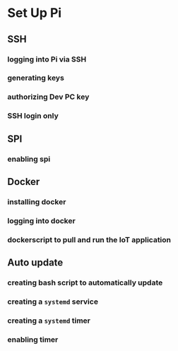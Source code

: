 # Set Up Pi

## SSH

### logging into Pi via SSH



### generating keys 



### authorizing Dev PC key 



### SSH login only



## SPI

### enabling spi 



## Docker

### installing docker 



### logging into docker 



### dockerscript to pull and run the IoT application



## Auto update 

### creating bash script to automatically update



### creating a `systemd` service



### creating a `systemd` timer



### enabling timer



